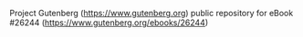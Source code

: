 Project Gutenberg (https://www.gutenberg.org) public repository for eBook #26244 (https://www.gutenberg.org/ebooks/26244)
